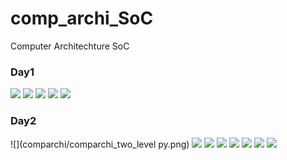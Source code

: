 # comp_archi_SoC
Computer Architechture SoC
### Day1
![](comparchi/comparchi.png)
![](comparchi/comparchi_gem5optcreatedprocess.png)
![](comparchi/comparchi_gem5optupdate.png)
![](comparchi/comparchi_processcc.png)
![](comparchi/comparchi_simplepy.png)
### Day2
![](comparchi/comparchi_two_level py.png)
![](comparchi/comparchi_two_leveldebug.png)
![](comparchi/comparchi_two_leveldebugExec.png)
![](comparchi/comparchi_two_leveldebugRAM.png)
![](comparchi/comparchi_two_levelm5out.png)
![](comparchi/comparchi_two_levelm5outini.png)
![](comparchi/comparchi_two_levelXconscript.png)
![](comparchi/comparchi_two_levelXconscript2.png)
